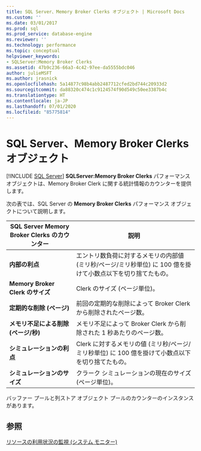 ```yaml
---
title: SQL Server、Memory Broker Clerks オブジェクト | Microsoft Docs
ms.custom: ''
ms.date: 03/01/2017
ms.prod: sql
ms.prod_service: database-engine
ms.reviewer: ''
ms.technology: performance
ms.topic: conceptual
helpviewer_keywords:
- SQLServer:Memory Broker Clerks
ms.assetid: 47b9c236-66a3-4c42-97ee-da5555bdc046
author: julieMSFT
ms.author: jrasnick
ms.openlocfilehash: 5a14877c98b4abb2487712cfed2bd744c20933d2
ms.sourcegitcommit: da88320c474c1c9124574f90d549c50ee3387b4c
ms.translationtype: HT
ms.contentlocale: ja-JP
ms.lasthandoff: 07/01/2020
ms.locfileid: "85775814"
---
```

# <a name="sql-server-memory-broker-clerks-object"></a>SQL Server、Memory Broker Clerks オブジェクト
 [!INCLUDE [SQL Server](../../includes/applies-to-version/sqlserver.md)]
**SQLServer:Memory Broker Clerks** パフォーマンス オブジェクトは、Memory Broker Clerk に関する統計情報のカウンターを提供します。

次の表では、SQL Server の **Memory Broker Clerks** パフォーマンス オブジェクトについて説明します。

|**SQL Server Memory Broker Clerks のカウンター**|説明|  
|-------------|-----------------|  
|**内部の利点**|エントリ数負荷に対するメモリの内部値 (ミリ秒/ページ/ミリ秒単位) に 100 億を掛けて小数点以下を切り捨てたもの。|
|**Memory Broker Clerk のサイズ**|Clerk のサイズ (ページ単位)。|
|**定期的な削除 (ページ)**|前回の定期的な削除によって Broker Clerk から削除されたページ数。|
|**メモリ不足による削除 (ページ/秒)**|メモリ不足によって Broker Clerk から削除された 1 秒あたりのページ数。|
|**シミュレーションの利点**|Clerk に対するメモリの値 (ミリ秒/ページ/ミリ秒単位) に 100 億を掛けて小数点以下を切り捨てたもの。|
|**シミュレーションのサイズ**|クラーク シミュレーションの現在のサイズ (ページ単位)。|

バッファー プールと列ストア オブジェクト プールのカウンターのインスタンスがあります。

## <a name="see-also"></a>参照  
[リソースの利用状況の監視 (システム モニター)](../../relational-databases/performance-monitor/monitor-resource-usage-system-monitor.md)
